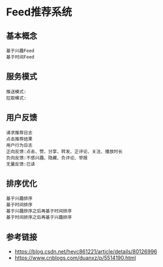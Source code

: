 # Feed推荐系统

## 基本概念
```
基于兴趣Feed
基于时间Feed
```

## 服务模式
```
推送模式:
拉取模式:
```

## 用户反馈
```
请求推荐日志
点击推荐结果
用户行为日志
正向反馈:点击、赞、分享、转发、正评论、关注、播放时长
负向反馈:不感兴趣、隐藏、负评论、举报
无量反馈:已读
```

## 排序优化
```
基于兴趣排序
基于时间排序
基于兴趣排序之后再基于时间排序
基于时间排序之后再基于兴趣排序
```

## 参考链接
- https://blog.csdn.net/heyc861221/article/details/80126996
- https://www.cnblogs.com/duanxz/p/5514190.html
